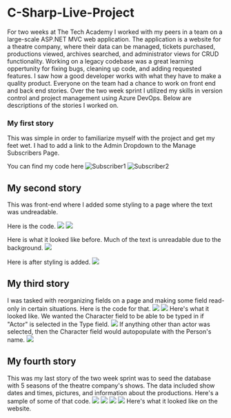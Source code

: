 # C-Sharp-Live-Project
For two weeks at The Tech Academy I worked with my peers in a team on a large-scale ASP.NET MVC web application. The application is a website for a theatre company, where their data can be managed, tickets purchased, productions viewed, archives searched, and administrator views for CRUD functionality. Working on a legacy codebase was a great learning oppertunity for fixing bugs, cleaning up code, and adding requested features. I saw how a good developer works with what they have to make a quality product. Everyone on the team had a chance to work on front end and back end stories. Over the two week sprint I utilized my skills in version control and project management using Azure DevOps.  Below are descriptions of the stories I worked on.

### **My first story** 
This was simple in order to familiarize myself with the project and get my feet wet.  I had to add a link to the Admin Dropdown to the Manage Subscribers Page. 


You can find my code here ![Subscriber1](/subcriberindexlink3.jpg) ![Subscriber2](/subcriberindexlink2.jpg)

## **My second story** 
This was front-end where I added some styling to a page where the text was undreadable. 

Here is the code. ![](/createsubscriberstyling4.jpg) ![](/createsubscriberstyling5.jpg) 

Here is what it looked like before. Much of the text is unreadable due to the background. ![](/createsubscriberstyling2.jpg)  

Here is after styling is added. ![](/createsubscriberstyling3.jpg)

## **My third story** 
I was tasked with reorganizing fields on a page and making some field read-only in certain situations.  Here is the code for that. ![](/partcreate1.jpg)  ![](/partcreate2.jpg) Here's what it looked like.  We wanted the Character field to be able to be typed in if "Actor" is selected in the Type field. ![](/partcreate4.jpg) If anything other than actor was selected, then the Character field would autopopulate with the Person's name. ![](/partcreate5.jpg)

## **My fourth story** 
This was my last story of the two week sprint was to seed the database with 5 seasons of the theatre company's shows.  The data included show dates and times, pictures, and information about the productions.  Here's a sample of some of that code. ![](/seedseasons3.jpg)  ![](/seedseasons4.jpg) ![](/seedseasons5.jpg) ![](/seedseasons8.jpg) Here's what it looked like on the website.
